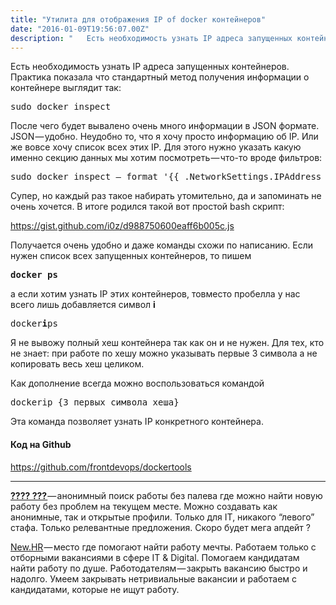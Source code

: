 ```yaml
---
title: "Утилита для отображения IP of docker контейнеров"
date: "2016-01-09T19:56:07.00Z"
description: "   Есть необходимость узнать IP адреса запущенных контейнеров. Практика показала что стандартный метод получения информации о ко"
---
```



<p>Есть необходимость узнать IP адреса запущенных контейнеров. Практика показала что стандартный метод получения информации о контейнере выглядит так:</p>
<pre>sudo docker inspect</pre>
<p>После чего будет вывалено очень много информации в JSON формате. JSON — удобно. Неудобно то, что я хочу просто информацию об IP. Или же вовсе хочу список всех этих IP. Для этого нужно указать какую именно секцию данных мы хотим посмотреть — что-то вроде фильтров:</p>
<pre>sudo docker inspect — format '{{ .NetworkSettings.IPAddress }}' dockerId</pre>
<p>Супер, но каждый раз такое набирать утомительно, да и запоминать не очень хочется. В итоге родился такой вот простой bash скрипт:</p>
<p><a href="https://gist.github.com/i0z/d988750600eaff6b005c.js">https://gist.github.com/i0z/d988750600eaff6b005c.js</a></p>
<p>Получается очень удобно и даже команды схожи по написанию. Если нужен список всех запущенных контейнеров, то пишем</p>
<pre><strong>docker ps</strong></pre>
<p>а если хотим узнать IP этих контейнеров, товместо пробелла у нас всего лишь добавляется символ <strong>i</strong></p>
<pre>docker<strong>i</strong>ps</pre>
<p>Я не вывожу полный хеш контейнера так как он и не нужен. Для тех, кто не знает: при работе по хешу можно указывать первые 3 символа а не копировать весь хеш целиком.</p>
<p>Как дополнение всегда можно воспользоваться командой</p>
<pre>dockerip {3 первых символа хеша}</pre>
<p>Эта команда позволяет узнать IP конкретного контейнера.</p>
<h4>Код на Github</h4>
<p><a href="https://github.com/frontdevops/dockertools">https://github.com/frontdevops/dockertools</a></p>
<hr>
<p><a href="https://geekjob.ru" target="_blank" rel="noopener noreferrer"><strong>???? ??? </strong></a>— анонимный поиск работы без палева где можно найти новую работу без проблем на текущем месте. Можно создавать как анонимные, так и открытые профили. Только для IT, никакого “левого” стафа. Только релевантные предложения. Скоро будет мега апдейт ?</p>
<p><a href="https://vacancy.newhr.ru/" target="_blank" rel="noopener noreferrer">New.HR</a> — место где помогают найти работу мечты. Работаем только с отборными вакансиями в сфере IT &amp; Digital. Помогаем кандидатам найти работу по душе. Работодателям — закрыть вакансию быстро и надолго. Умеем закрывать нетривиальные вакансии и работаем с кандидатами, которые не ищут работу.</p>


